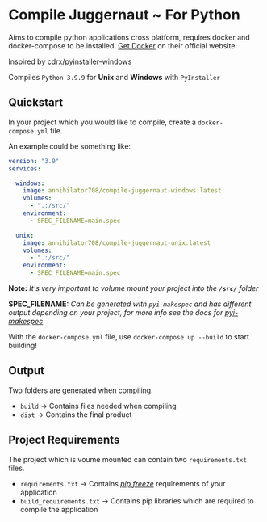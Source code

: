 # Compile Juggernaut ~ For Python
Aims to compile python applications cross platform, requires docker and docker-compose to be installed. [Get Docker](https://docs.docker.com/get-docker/) on their official website.

Inspired by [cdrx/pyinstaller-windows](https://hub.docker.com/r/cdrx/pyinstaller-windows)

Compiles `Python 3.9.9` for **Unix** and **Windows** with `PyInstaller`

## Quickstart

In your project which you would like to compile, create a `docker-compose.yml` file. 

An example could be something like:
```yml
version: "3.9"
services:

  windows:
    image: annihilator708/compile-juggernaut-windows:latest
    volumes:
      - ".:/src/"
    environment:
      - SPEC_FILENAME=main.spec

  unix:
    image: annihilator708/compile-juggernaut-unix:latest
    volumes:
      - ".:/src/"
    environment:
      - SPEC_FILENAME=main.spec
```
**Note:** *It's very important to volume mount your project into the* ***`/src/`*** *folder*

**SPEC_FILENAME:** *Can be generated with `pyi-makespec` and has different output depending on your project, for more info see the docs for [pyi-makespec](https://pyinstaller.org/en/stable/man/pyi-makespec.html)*

With the `docker-compose.yml` file, use `docker-compose up --build` to start building!

## Output

Two folders are generated when compiling.
- `build` -> Contains files needed when compiling
- `dist` -> Contains the final product

## Project Requirements

The project which is voume mounted can contain two `requirements.txt` files.
- `requirements.txt` -> Contains *[pip freeze](https://pip.pypa.io/en/stable/cli/pip_freeze/https://pip.pypa.io/en/stable/cli/pip_freeze/)* requirements of your application
- `build_requirements.txt` -> Contains pip libraries which are required to compile the application

